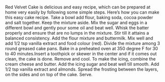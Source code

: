 Red Velvet Cake is delicious and easy recipe, which can be prepared at home very easily by following some simple steps. Here’s how you can make this easy cake recipe. Take a bowl add flour, baking soda, cocoa powder and salt together. Keep the mixture aside.
Mix the sugar and eggs in a different bowl and gently pour some oil and beat well. Whisk the batter properly and ensure that are no lumps in the mixture. Stir till it attains a balanced consistency.
Add the flour mixture and buttermilk. Mix well and add 1/2 tsp vanilla extract and food colour (red).
Divide the mixture among 3 round greased cake pans. Bake in a preheated oven at 350 degree F for 30 to 40 minutes.Insert a toothpick or skewer in the center and if it comes out clean, the cake is done. Remove and cool. To make the icing, combine the cream cheese and butter.
Add the icing sugar and beat well till smooth. Add 1/2 tsp vanilla extract and almonds. Spread the frosting between the layers, on the sides and on top of the cake. Serve.